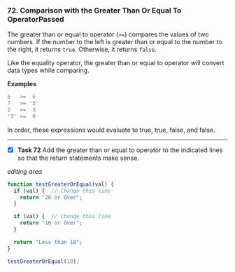 ### 72. Comparison with the Greater Than Or Equal To OperatorPassed
The greater than or equal to operator (`>=`) compares the values of two numbers. If the number to the left is greater than or equal to the number to the right, it returns `true`. Otherwise, it returns `false`.

Like the equality operator, the greater than or equal to operator will convert data types while comparing.

**Examples**
```js
6   >=  6
7   >= '3'
2   >=  3
'7' >=  9
```
In order, these expressions would evaluate to true, true, false, and false.
******************************
- [x] **Task 72** Add the greater than or equal to operator to the indicated lines so that the return statements make sense.

*editing area*
```js
function testGreaterOrEqual(val) {
  if (val) {  // Change this line
    return "20 or Over";
  }

  if (val) {  // Change this line
    return "10 or Over";
  }

  return "Less than 10";
}

testGreaterOrEqual(10);
```